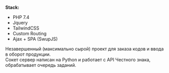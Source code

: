 **Stack:**  
* PHP 7.4
* Jquery
* TailwindCSS  
* Custom Routing  
* Ajax + SPA (SwupJS)  

Незавершенный (максимально сырой) проект для заказа кодов и ввода в оборот продукции.  
Сокет сервер написан на Python и работает с АPI Честного знака, обрабатывает очередь заданий.